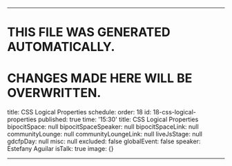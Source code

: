 ----

# THIS FILE WAS GENERATED AUTOMATICALLY.
# CHANGES MADE HERE WILL BE OVERWRITTEN.

title: CSS Logical Properties
schedule:
  order: 18
  id: 18-css-logical-properties
  published: true
  time: '15:30'
  title: CSS Logical Properties
  bipocitSpace: null
  bipocitSpaceSpeaker: null
  bipocitSpaceLink: null
  communityLounge: null
  communityLoungeLink: null
  liveJsStage: null
  gdcfpDay: null
  misc: null
  excluded: false
  globalEvent: false
  speaker: Estefany Aguilar
  isTalk: true
  image: {}

----

